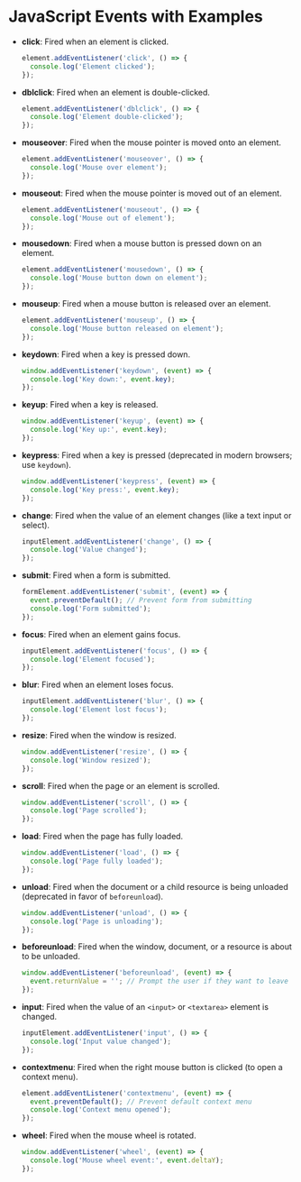 
# JavaScript Events with Examples

- **click**: Fired when an element is clicked.
  ```javascript
  element.addEventListener('click', () => {
    console.log('Element clicked');
  });
  ```

- **dblclick**: Fired when an element is double-clicked.
  ```javascript
  element.addEventListener('dblclick', () => {
    console.log('Element double-clicked');
  });
  ```

- **mouseover**: Fired when the mouse pointer is moved onto an element.
  ```javascript
  element.addEventListener('mouseover', () => {
    console.log('Mouse over element');
  });
  ```

- **mouseout**: Fired when the mouse pointer is moved out of an element.
  ```javascript
  element.addEventListener('mouseout', () => {
    console.log('Mouse out of element');
  });
  ```

- **mousedown**: Fired when a mouse button is pressed down on an element.
  ```javascript
  element.addEventListener('mousedown', () => {
    console.log('Mouse button down on element');
  });
  ```

- **mouseup**: Fired when a mouse button is released over an element.
  ```javascript
  element.addEventListener('mouseup', () => {
    console.log('Mouse button released on element');
  });
  ```

- **keydown**: Fired when a key is pressed down.
  ```javascript
  window.addEventListener('keydown', (event) => {
    console.log('Key down:', event.key);
  });
  ```

- **keyup**: Fired when a key is released.
  ```javascript
  window.addEventListener('keyup', (event) => {
    console.log('Key up:', event.key);
  });
  ```

- **keypress**: Fired when a key is pressed (deprecated in modern browsers; use `keydown`).
  ```javascript
  window.addEventListener('keypress', (event) => {
    console.log('Key press:', event.key);
  });
  ```

- **change**: Fired when the value of an element changes (like a text input or select).
  ```javascript
  inputElement.addEventListener('change', () => {
    console.log('Value changed');
  });
  ```

- **submit**: Fired when a form is submitted.
  ```javascript
  formElement.addEventListener('submit', (event) => {
    event.preventDefault(); // Prevent form from submitting
    console.log('Form submitted');
  });
  ```

- **focus**: Fired when an element gains focus.
  ```javascript
  inputElement.addEventListener('focus', () => {
    console.log('Element focused');
  });
  ```

- **blur**: Fired when an element loses focus.
  ```javascript
  inputElement.addEventListener('blur', () => {
    console.log('Element lost focus');
  });
  ```

- **resize**: Fired when the window is resized.
  ```javascript
  window.addEventListener('resize', () => {
    console.log('Window resized');
  });
  ```

- **scroll**: Fired when the page or an element is scrolled.
  ```javascript
  window.addEventListener('scroll', () => {
    console.log('Page scrolled');
  });
  ```

- **load**: Fired when the page has fully loaded.
  ```javascript
  window.addEventListener('load', () => {
    console.log('Page fully loaded');
  });
  ```

- **unload**: Fired when the document or a child resource is being unloaded (deprecated in favor of `beforeunload`).
  ```javascript
  window.addEventListener('unload', () => {
    console.log('Page is unloading');
  });
  ```

- **beforeunload**: Fired when the window, document, or a resource is about to be unloaded.
  ```javascript
  window.addEventListener('beforeunload', (event) => {
    event.returnValue = ''; // Prompt the user if they want to leave the page
  });
  ```

- **input**: Fired when the value of an `<input>` or `<textarea>` element is changed.
  ```javascript
  inputElement.addEventListener('input', () => {
    console.log('Input value changed');
  });
  ```

- **contextmenu**: Fired when the right mouse button is clicked (to open a context menu).
  ```javascript
  element.addEventListener('contextmenu', (event) => {
    event.preventDefault(); // Prevent default context menu
    console.log('Context menu opened');
  });
  ```

- **wheel**: Fired when the mouse wheel is rotated.
  ```javascript
  window.addEventListener('wheel', (event) => {
    console.log('Mouse wheel event:', event.deltaY);
  });
  ```
